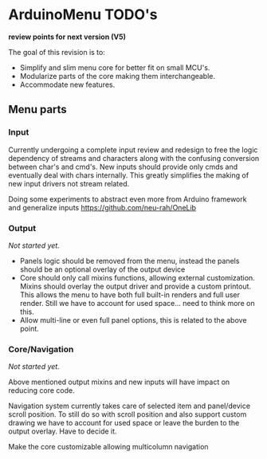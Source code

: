 # ArduinoMenu TODO's

**review points for next version (V5)**

The goal of this revision is to:

- Simplify and slim menu core for better fit on small MCU's.
- Modularize parts of the core making them interchangeable.
- Accommodate new features.

## Menu parts

### Input

Currently undergoing a complete input review and redesign to free the logic dependency of streams and characters along with the confusing conversion between char's and cmd's.
New inputs should provide only cmds and eventually deal with chars internally. This greatly simplifies the making of new input drivers not stream related.

Doing some experiments to abstract even more from Arduino framework and generalize inputs https://github.com/neu-rah/OneLib

### Output

_Not started yet._

- Panels logic should be removed from the menu, instead the panels should be an optional overlay of the output device
- Core should only call mixins functions, allowing external customization. Mixins should overlay the output driver and provide a custom printout.
  This allows the menu to have both full built-in renders and full user render.
  Still we have to account for used space... need to think more on this.
- Allow multi-line or even full panel options, this is related to the above point.

### Core/Navigation

_Not started yet._

Above mentioned output mixins and new inputs will have impact on reducing core code.

Navigation system currently takes care of selected item and panel/device scroll position. To still do so with scroll position and also support custom drawing we have to account for used space or leave the burden to the output overlay. Have to decide it.

Make the core customizable allowing multicolumn navigation
